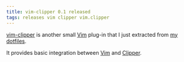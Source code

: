```yaml
---
title: vim-clipper 0.1 released
tags: releases vim clipper vim.clipper
---
```


[vim-clipper](https://github.com/wincent/vim-clipper) is another small [Vim](/wiki/Vim) plug-in that I just extracted from [my dotfiles](https://github.com/wincent/wincent).

It provides basic integration between [Vim](/wiki/Vim) and [Clipper](/wiki/Clipper).
